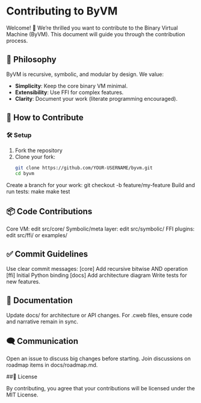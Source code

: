 # Contributing to ByVM

Welcome! 👋 We’re thrilled you want to contribute to the Binary Virtual Machine (ByVM). This document will guide you through the contribution process.

## 🧠 Philosophy
ByVM is recursive, symbolic, and modular by design. We value:
- **Simplicity**: Keep the core binary VM minimal.
- **Extensibility**: Use FFI for complex features.
- **Clarity**: Document your work (literate programming encouraged).

## 🚀 How to Contribute

### 🛠 Setup
1. Fork the repository
2. Clone your fork:
   ```bash
   git clone https://github.com/YOUR-USERNAME/byvm.git
   cd byvm
Create a branch for your work:
git checkout -b feature/my-feature
Build and run tests:
make
make test

## 📦 Code Contributions
Core VM: edit src/core/
Symbolic/meta layer: edit src/symbolic/
FFI plugins: edit src/ffi/ or examples/

## ✅ Commit Guidelines
Use clear commit messages:
[core] Add recursive bitwise AND operation
[ffi] Initial Python binding
[docs] Add architecture diagram
Write tests for new features.

## 📄 Documentation
Update docs/ for architecture or API changes.
For .cweb files, ensure code and narrative remain in sync.

## 🗨 Communication
Open an issue to discuss big changes before starting.
Join discussions on roadmap items in docs/roadmap.md.

##📝 License

By contributing, you agree that your contributions will be licensed under the MIT License.


